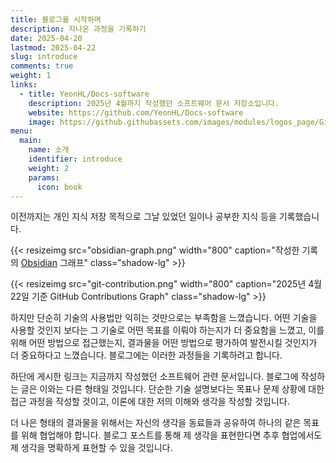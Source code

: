 ```yaml
---
title: 블로그를 시작하며
description: 지나온 과정을 기록하기
date: 2025-04-20
lastmod: 2025-04-22
slug: introduce
comments: true
weight: 1
links:
  - title: YeonHL/Docs-software
    description: 2025년 4월까지 작성했던 소프트웨어 문서 저장소입니다.
    website: https://github.com/YeonHL/Docs-software
    image: https://github.githubassets.com/images/modules/logos_page/GitHub-Mark.png
menu:
  main:
    name: 소개
    identifier: introduce
    weight: 2
    params:
      icon: book
---
```


이전까지는 개인 지식 저장 목적으로 그날 있었던 일이나 공부한 지식 등을 기록했습니다.

{{< resizeimg src="obsidian-graph.png" width="800" caption="작성한 기록의 [Obsidian](https://obsidian.md/) 그래프" class="shadow-lg" >}}

{{< resizeimg src="git-contribution.png" width="800" caption="2025년 4월 22일 기준 GitHub Contributions Graph" class="shadow-lg" >}}

하지만 단순히 기술의 사용법만 익히는 것만으로는 부족함을 느꼈습니다. 어떤 기술을 사용할 것인지 보다는 그 기술로 어떤 목표를 이뤄야 하는지가 더 중요함을 느꼈고, 이를 위해 어떤 방법으로 접근했는지, 결과물을 어떤 방법으로 평가하여 발전시킬 것인지가 더 중요하다고 느꼈습니다. 블로그에는 이러한 과정들을 기록하려고 합니다.

하단에 게시한 링크는 지금까지 작성했던 소프트웨어 관련 문서입니다. 블로그에 작성하는 글은 이와는 다른 형태일 것입니다. 단순한 기술 설명보다는 목표나 문제 상황에 대한 접근 과정을 작성할 것이고, 이론에 대한 저의 이해와 생각을 작성할 것입니다.

더 나은 형태의 결과물을 위해서는 자신의 생각을 동료들과 공유하여 하나의 같은 목표를 위해 협업해야 합니다. 블로그 포스트를 통해 제 생각을 표현한다면 추후 협업에서도 제 생각을 명확하게 표현할 수 있을 것입니다.
